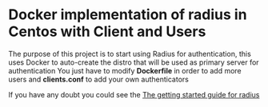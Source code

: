 # Docker implementation of radius in Centos with Client and Users
The purpose of this project is to start using Radius for authentication, this uses Docker to auto-create the distro that will be used as primary server for authentication
You just have to modify __Dockerfile__ in order to add more users and __clients.conf__ to add your own authenticators

If you have any doubt you could see the [The getting started guide for radius](http://freeradius.org/doc/getting_started.html)
